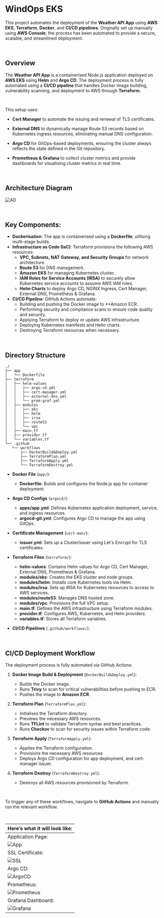 # WindOps EKS

This project automates the deployment of the **Weather API App** using **AWS EKS**, **Terraform**, **Docker**, and **CI/CD pipelines**. Originally set up manually using **AWS Console**, the process has been automated to provide a secure, scalable, and streamlined deployment.

<br>

## Overview

The **Weather API App** is a containerised Node.js application deployed on **AWS EKS** using **Helm** and **Argo CD**. The deployment process is fully automated using a **CI/CD pipeline** that handles Docker image building, vulnerability scanning, and deployment to AWS through **Terraform**.

<br>

This setup uses:


- **Cert Manager** to automate the issuing and renewal of TLS certificates.

- **External DNS** to dynamically manage Route 53 records based on Kubernetes ingress resources, eliminating manual DNS configuration.

- **Argo CD** for GitOps-based deployments, ensuring the cluster always reflects the state defined in the Git repository.

- **Prometheus & Grafana** to collect cluster metrics and provide dashboards for visualising cluster metrics in real time.

<br>

## Architecture Diagram

![AD](https://raw.githubusercontent.com/JunedConnect/project-bravo/main/images/Architecture%20Diagram.png)

<br>

## Key Components:

- **Dockerisation**: The app is containerised using a **Dockerfile**, utilising multi-stage builds.
- **Infrastructure as Code (IaC)**: Terraform provisions the following AWS resources:
    - **VPC, Subnets, NAT Gateway, and Security Groups** for network architecture.
    - **Route 53** for DNS management.
    - **Amazon EKS** for managing Kubernetes cluster.
    - **IAM Roles for Service Accounts (IRSA)** to securely allow Kubernetes service accounts to assume AWS IAM roles.
    - **Helm Charts** to deploy Argo CD, NGINX Ingress, Cert Manager, External DNS, Prometheus & Grafana.
- **CI/CD Pipeline**: GitHub Actions automate:
    - Building and pushing the Docker image to **Amazon ECR.
    - Performing security and compliance scans to ensure code quality and security.
    - Applying Terraform to deploy or update AWS infrastructure.
    - Deploying Kubernetes manifests and Helm charts.
    - Destroying Terraform resources when necessary.

<br>

## Directory Structure

```
./
├── app
│   └── Dockerfile
├── terraform
│   ├── helm-values
│   │   ├── argo-cd.yml
│   │   ├── cert-manager.yml
│   │   ├── external-dns.yml
│   │   └── prom-graf.yml
│   ├── modules
│   │   ├── eks
│   │   ├── helm
│   │   ├── irsa
│   │   ├── route53
│   │   └── vpc
│   ├── main.tf
│   ├── provider.tf
│   └── variables.tf
└── .github
   └── workflows
       ├── DockerBuild&Deploy.yml
       ├── TerraformPlan.yml
       ├── TerraformApply.yml
       └── TerraformDestroy.yml
```

- **Docker File** (`app/`):
    - **Dockerfile**: Builds and configures the Node.js app for container deployment.

- **Argo CD Configs** (`argocd/`):
    - **apps/app.yml**: Defines Kubernetes application deployment, service, and ingress resources.
    - **argocd-git.yml**: Configures Argo CD to manage the app using GitOps.

- **Certificate Management** (`cert-man/`):
    - **issuer.yml**: Sets up a ClusterIssuer using Let's Encrypt for TLS certificates.

- **Terraform Files** (`terraform/`):
    - **helm-values**: Contains Helm values for Argo CD, Cert Manager, External DNS, Prometheus & Grafana.
    - **modules/eks**: Creates the EKS cluster and node groups.
    - **modules/helm**: Installs core Kubernetes tools via Helm.
    - **modules/irsa**: Sets up IRSA for Kubernetes resources to access to AWS services.
    - **modules/route53**: Manages DNS hosted zone.
    - **modules/vpc**: Provisions the full VPC setup.
    - **main.tf**: Defines the AWS infrastructure using Terraform modules.
    - **provider.tf**: Configures AWS, Kubernetes, and Helm providers.
    - **variables.tf**: Stores all Terraform variables.

- **CI/CD Pipelines** (`.github/workflows/`):

<br>


## CI/CD Deployment Workflow

The deployment process is fully automated via GitHub Actions:

1. **Docker Image Build & Deployment** (`DockerBuild&Deploy.yml`):
    - Builds the Docker image.
    - Runs **Trivy** to scan for critical vulnerabilities before pushing to ECR.
    - Pushes the image to **Amazon ECR**.

2. **Terraform Plan** (`TerraformPlan.yml`):
    - Initialises the Terraform directory.
    - Previews the necessary AWS resources.
    - Runs **TFLint** to validate Terraform syntax and best practices.
    - Runs **Checkov** to scan for security issues within Terraform code.

3. **Terraform Apply** (`TerraformApply.yml`):
    - Applies the Terraform configuration.
    - Provisions the necessary AWS resources
    - Deploys Argo CD configuration for app deployment, and cert-manager issuer.

4. **Terraform Destroy** (`TerraformDestroy.yml`):
    - Destroys all AWS resources provisioned by Terraform.

<br>

To trigger any of these workflows, navigate to **GitHub Actions** and manually run the relevant workflow.

<br>

|Here’s what it will look like:|
|-------|
|Application Page:|
| ![App](https://raw.githubusercontent.com/JunedConnect/project-bravo/main/images/App%20Page.png) |
|SSL Certificate:|
| ![SSL](https://raw.githubusercontent.com/JunedConnect/project-bravo/main/images/SSL%20Certificate.png) |
|Argo CD:|
| ![ArgoCD](https://raw.githubusercontent.com/JunedConnect/project-bravo/main/images/ArgoCD%20Page.png) |
|Prometheus:|
| ![Prometheus](https://raw.githubusercontent.com/JunedConnect/project-bravo/main/images/Prometheus%20Page.png) |
|Grafana Dashboard:|
| ![Grafana](https://raw.githubusercontent.com/JunedConnect/project-bravo/main/images/Grafana%20Dashboard.png) |
